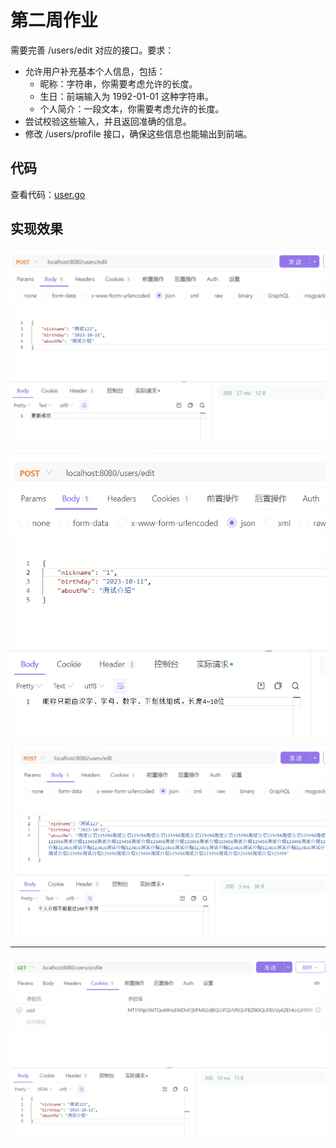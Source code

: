 # 第二周作业

需要完善 /users/edit 对应的接口。要求：

* 允许用户补充基本个人信息，包括： 
  * 昵称：字符串，你需要考虑允许的长度。 
  * 生日：前端输入为 1992-01-01 这种字符串。 
  * 个人简介：一段文本，你需要考虑允许的长度。
* 尝试校验这些输入，并且返回准确的信息。
* 修改 /users/profile 接口，确保这些信息也能输出到前端。
## 代码
查看代码：[user.go](../../webook/internal/web/user.go)
## 实现效果
![修改用户信息成功](img/202310111049.png)

![修改用户信息失败-昵称校验不通过](img/202310111048.png)

![修改用户信息失败-个人介绍校验不通过](img/202310111050.png)

---
![查看用户信息成功](img/202310111052.png)